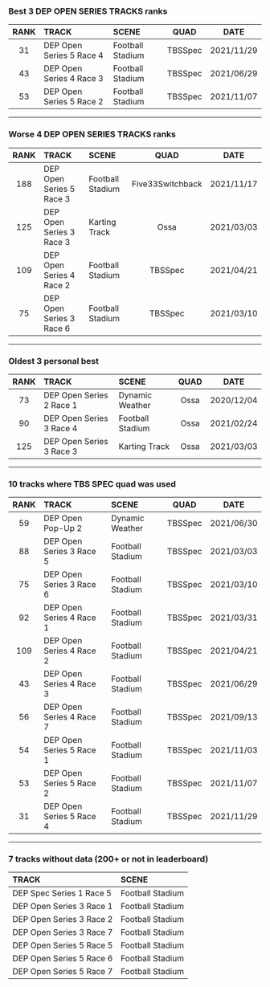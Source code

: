 ### Best 3 DEP OPEN SERIES TRACKS ranks
|RANK|TRACK|SCENE|QUAD|DATE|
|:---:|:---|:---|:---:|:---:|
|31|DEP Open Series 5 Race 4|Football Stadium|TBSSpec|2021/11/29|
|43|DEP Open Series 4 Race 3|Football Stadium|TBSSpec|2021/06/29|
|53|DEP Open Series 5 Race 2|Football Stadium|TBSSpec|2021/11/07|
---
### Worse 4 DEP OPEN SERIES TRACKS ranks
|RANK|TRACK|SCENE|QUAD|DATE|
|:---:|:---|:---|:---:|:---:|
|188|DEP Open Series 5 Race 3|Football Stadium|Five33Switchback|2021/11/17|
|125|DEP Open Series 3 Race 3|Karting Track|Ossa|2021/03/03|
|109|DEP Open Series 4 Race 2|Football Stadium|TBSSpec|2021/04/21|
|75|DEP Open Series 3 Race 6|Football Stadium|TBSSpec|2021/03/10|
---
### Oldest 3 personal best
|RANK|TRACK|SCENE|QUAD|DATE|
|:---:|:---|:---|:---:|:---:|
|73|DEP Open Series 2 Race 1|Dynamic Weather|Ossa|2020/12/04|
|90|DEP Open Series 3 Race 4|Football Stadium|Ossa|2021/02/24|
|125|DEP Open Series 3 Race 3|Karting Track|Ossa|2021/03/03|
---
### 10 tracks where TBS SPEC quad was used
|RANK|TRACK|SCENE|QUAD|DATE|
|:---:|:---|:---|:---:|:---:|
|59|DEP Open Pop-Up 2|Dynamic Weather|TBSSpec|2021/06/30|
|88|DEP Open Series 3 Race 5|Football Stadium|TBSSpec|2021/03/03|
|75|DEP Open Series 3 Race 6|Football Stadium|TBSSpec|2021/03/10|
|92|DEP Open Series 4 Race 1|Football Stadium|TBSSpec|2021/03/31|
|109|DEP Open Series 4 Race 2|Football Stadium|TBSSpec|2021/04/21|
|43|DEP Open Series 4 Race 3|Football Stadium|TBSSpec|2021/06/29|
|56|DEP Open Series 4 Race 7|Football Stadium|TBSSpec|2021/09/13|
|54|DEP Open Series 5 Race 1|Football Stadium|TBSSpec|2021/11/03|
|53|DEP Open Series 5 Race 2|Football Stadium|TBSSpec|2021/11/07|
|31|DEP Open Series 5 Race 4|Football Stadium|TBSSpec|2021/11/29|
---
### 7 tracks without data (200+ or not in leaderboard)
|TRACK|SCENE|
|:---|:---|
|DEP Spec Series 1 Race 5|Football Stadium|
|DEP Open Series 3 Race 1|Football Stadium|
|DEP Open Series 3 Race 2|Football Stadium|
|DEP Open Series 3 Race 7|Football Stadium|
|DEP Open Series 5 Race 5|Football Stadium|
|DEP Open Series 5 Race 6|Football Stadium|
|DEP Open Series 5 Race 7|Football Stadium|
